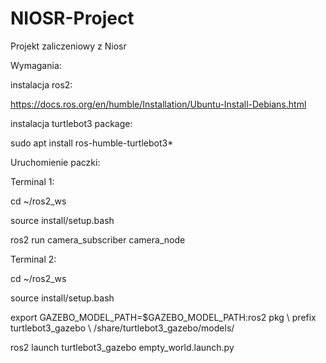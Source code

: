 # NIOSR-Project

Projekt zaliczeniowy z Niosr 

Wymagania:

instalacja ros2:

https://docs.ros.org/en/humble/Installation/Ubuntu-Install-Debians.html

instalacja turtlebot3 package:

sudo apt install ros-humble-turtlebot3*



Uruchomienie paczki:

Terminal 1:


cd ~/ros2_ws

source install/setup.bash

ros2 run camera_subscriber camera_node

Terminal 2:


cd ~/ros2_ws

source install/setup.bash

export GAZEBO_MODEL_PATH=$GAZEBO_MODEL_PATH:ros2 pkg \ prefix turtlebot3_gazebo \ /share/turtlebot3_gazebo/models/

ros2 launch turtlebot3_gazebo empty_world.launch.py
